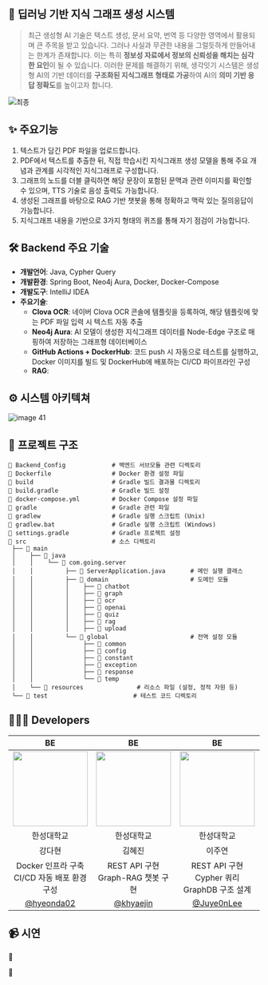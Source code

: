 ## 🧠 딥러닝 기반 지식 그래프 생성 시스템
> 최근 생성형 AI 기술은 텍스트 생성, 문서 요약, 번역 등 다양한 영역에서 활용되며 큰 주목을 받고 있습니다. 그러나 사실과 무관한 내용을 그럴듯하게 만들어내는 한계가 존재합니다.
> 이는 특히 **정보성 자료에서 정보의 신뢰성을 해치는 심각한 요인**이 될 수 있습니다.
> 이러한 문제를 해결하기 위해, 생각잇기 시스템은 생성형 AI의 기반 데이터를 **구조화된 지식그래프 형태로 가공**하여 AI의 **의미 기반 응답 정확도**를 높이고자 합니다.

![최종](https://github.com/user-attachments/assets/c4e0e0af-146d-4df4-a50a-6d476e7b186b)



## ✨ 주요기능
1. 텍스트가 담긴 PDF 파일을 업로드합니다.
2. PDF에서 텍스트를 추출한 뒤, 직접 학습시킨 지식그래프 생성 모델을 통해 주요 개념과 관계를 시각적인 지식그래프로 구성합니다.
3. 그래프의 노드를 더블 클릭하면 해당 문장이 포함된 문맥과 관련 이미지를 확인할 수 있으며, TTS 기술로 음성 출력도 가능합니다.
4. 생성된 그래프를 바탕으로 RAG 기반 챗봇을 통해 정확하고 맥락 있는 질의응답이 가능합니다.
5. 지식그래프 내용을 기반으로 3가지 형태의 퀴즈를 통해 자기 점검이 가능합니다.

## 🛠️ Backend 주요 기술
- **개발언어**: Java, Cypher Query
- **개발환경**: Spring Boot, Neo4j Aura, Docker, Docker-Compose
- **개발도구**: IntelliJ IDEA
- **주요기술**:
  - **Clova OCR**: 네이버 Clova OCR 콘솔에 템플릿을 등록하여, 해당 템플릿에 맞는 PDF 파일 입력 시 텍스트 자동 추출
  - **Neo4j Aura**: AI 모델이 생성한 지식그래프 데이터를 Node-Edge 구조로 매핑하여 저장하는 그래프형 데이터베이스
  - **GitHub Actions + DockerHub**: 코드 push 시 자동으로 테스트를 실행하고, Docker 이미지를 빌드 및 DockerHub에 배포하는 CI/CD 파이프라인 구성
  - **RAG**: 
  

## ⚙️ 시스템 아키텍쳐
![image 41](https://github.com/user-attachments/assets/ccfa5e4f-8a61-43be-bdda-40008af743bc)

## 📂 프로젝트 구조

```
📁 Backend_Config             # 백엔드 서브모듈 관련 디렉토리
📄 Dockerfile                 # Docker 환경 설정 파일
📁 build                      # Gradle 빌드 결과물 디렉토리
📄 build.gradle               # Gradle 빌드 설정
📄 docker-compose.yml         # Docker Compose 설정 파일
📁 gradle                     # Gradle 관련 파일
📄 gradlew                    # Gradle 실행 스크립트 (Unix)
📄 gradlew.bat                # Gradle 실행 스크립트 (Windows)
📄 settings.gradle            # Gradle 프로젝트 설정
📁 src                        # 소스 디렉토리
 ├── 📁 main
 │    ├── 📁 java
 │    │    └── 📁 com.going.server
 │    │         ├── 📄 ServerApplication.java       # 메인 실행 클래스
 │    │         ├── 📁 domain                       # 도메인 모듈
 │    │         │    ├── 📁 chatbot
 │    │         │    ├── 📁 graph
 │    │         │    ├── 📁 ocr
 │    │         │    ├── 📁 openai
 │    │         │    ├── 📁 quiz
 │    │         │    ├── 📁 rag
 │    │         │    ├── 📁 upload
 │    │         └── 📁 global                       # 전역 설정 모듈
 │    │              ├── 📁 common
 │    │              ├── 📁 config
 │    │              ├── 📁 constant
 │    │              ├── 📁 exception
 │    │              ├── 📁 response
 │    │              └── 📁 temp
 │    └── 📁 resources               # 리소스 파일 (설정, 정적 자원 등)
 └── 📁 test                        # 테스트 코드 디렉토리
```


## 👩🏻‍💻 Developers

| BE | BE | BE |
|:---:|:---:|:---:|
| <img src="https://avatars.githubusercontent.com/u/113489721?v=4" width="150"/> | <img src="https://avatars.githubusercontent.com/u/147326233?v=4" width="150"/> | <img src="https://avatars.githubusercontent.com/u/104489022?v=4" width="150"/> |
| 한성대학교 | 한성대학교 | 한성대학교 | 
| 강다현 | 김혜진 | 이주연 |
| Docker 인프라 구축<br>CI/CD 자동 배포 환경 구성 | REST API 구현 <br>Graph-RAG 챗봇 구현 | REST API 구현 <br>Cypher 쿼리 GraphDB 구조 설계 |
| [@hyeonda02](https://github.com/hyeonda02) | [@khyaejin](https://github.com/khyaejin) | [@Juye0nLee](https://github.com/Juye0nLee) |

## 📹 시연

🔗 

🔗 

